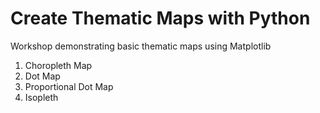 # Create Thematic Maps with Python

Workshop demonstrating basic thematic maps using Matplotlib
1. Choropleth Map
2. Dot Map
3. Proportional Dot Map
4. Isopleth
